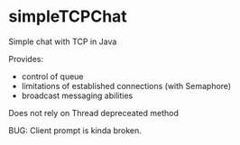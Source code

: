 # simpleTCPChat
Simple chat with TCP in Java

Provides:
- control of queue
- limitations of established connections (with Semaphore)
- broadcast messaging abilities

Does not rely on Thread depreceated method

BUG: Client prompt is kinda broken.
